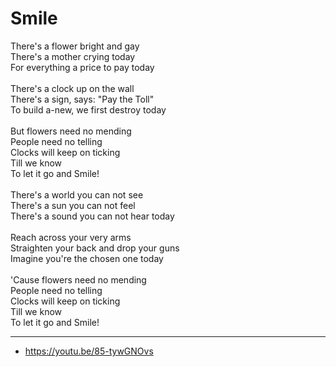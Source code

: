 # Smile

There's a flower bright and gay\
There's a mother crying today\
For everything a price to pay today\
\
There's a clock up on the wall\
There's a sign, says: "Pay the Toll"\
To build a-new, we first destroy today\
\
But flowers need no mending\
People need no telling\
Clocks will keep on ticking\
Till we know\
To let it go and Smile!\
\
There's a world you can not see\
There's a sun you can not feel\
There's a sound you can not hear today\
\
Reach across your very arms\
Straighten your back and drop your guns\
Imagine you're the chosen one today\
\
'Cause flowers need no mending\
People need no telling\
Clocks will keep on ticking\
Till we know\
To let it go and Smile!

---
- https://youtu.be/85-tywGNOvs
